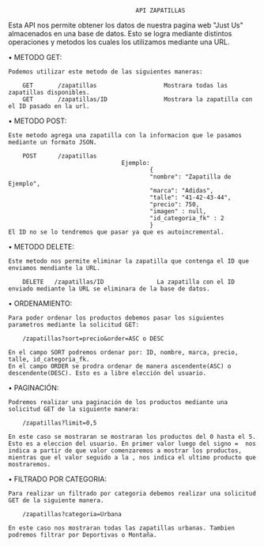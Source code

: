                                         API ZAPATILLAS 

Esta API nos permite obtener los datos de nuestra pagina web "Just Us" almacenados en una base de datos. Esto se logra mediante distintos operaciones y metodos los cuales los utilizamos mediante una URL.

 • METODO GET:

    Podemos utilizar este metodo de las siguientes maneras:

        GET	      /zapatillas	   	            Mostrara todas las zapatillas disponibles.
        GET	      /zapatillas/ID	            Mostrara la zapatilla con el ID pasado en la url.
    
 • METODO POST:

    Este metodo agrega una zapatilla con la informacion que le pasamos mediante un formato JSON. 

        POST      /zapatillas                   
                                    Ejemplo:        
                                            {
                                            "nombre": "Zapatilla de Ejemplo",
                                            "marca": "Adidas",
                                            "talle": "41-42-43-44",
                                            "precio": 750,
                                            "imagen" : null,
                                            "id_categoria_fk" : 2
                                            }
    El ID no se lo tendremos que pasar ya que es autoincremental.
                                        
 • METODO DELETE:

    Este metodo nos permite eliminar la zapatilla que contenga el ID que enviamos mendiante la URL.

        DELETE   /zapatillas/ID               La zapatilla con el ID enviado mediante la URL se eliminara de la base de datos.

 • ORDENAMIENTO:

    Para poder ordenar los productos debemos pasar los siguientes parametros mediante la solicitud GET:

        /zapatillas?sort=precio&order=ASC o DESC

    En el campo SORT podremos ordenar por: ID, nombre, marca, precio, talle, id_categoria_fk.
    En el campo ORDER se prodra ordenar de manera ascendente(ASC) o descendente(DESC). Esto es a libre elección del usuario.

• PAGINACIÓN: 

    Podremos realizar una paginación de los productos mediante una solicitud GET de la siguiente manera:

        /zapatillas?limit=0,5

    En este caso se mostraran se mostraran los productos del 0 hasta el 5. Esto es a eleccion del usuario. En primer valor luego del signo =  nos indica a partir de que valor comenzaremos a mostrar los productos, mientras que el valor seguido a la , nos indica el ultimo producto que mostraremos.

• FILTRADO POR CATEGORIA:

    Para realizar un filtrado por categoria debemos realizar una solicitud GET de la siguiente manera.

        /zapatillas?categoria=Urbana
    
    En este caso nos mostraran todas las zapatillas urbanas. Tambien podremos filtrar por Deportivas o Montaña.

